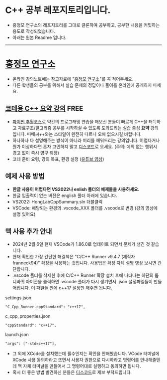 # C++ 공부 레포지토리입니다.
- 홍정모 연구소의 레포지토리를 그대로 클론하여 공부하고, 공부한 내용을 커밋하는 용도로 작성되었습니다.
- 아래는 원본 Readme 입니다.

---------------------------
# [홍정모 연구소](https://honglab.co.kr/)

- 온라인 강의노트에는 참고자료에 "[홍정모 연구소](https://honglab.co.kr/)"를 꼭 적어주세요.
- 다른 학생들의 공부를 위해서 실습 문제의 정답이나 풀이를 온라인에 공개하지 마세요.

## [코테용 C++ 요약 강의](https://honglab.co.kr/courses/cppsummary) FREE

- [파이썬 추월코스](https://honglab.co.kr/courses/python)로 약간의 프로그래밍 연습을 해보신 분들이 빠르게 C++을 터득하고 자료구조/알고리즘 공부를 시작하실 수 있도록 도와드리는 실습 중심 **요약** 강의입니다. 따배씨++와는 스타일이 완전히 다르니 오해 없으시길 바랍니다.
- 하나하나 다 설명해주는 방식이 아니라 머리를 깨워드리는 강의입니다. 어렵다거나 뭔가 이상하다면 혼자 고민하지 말고 [디스코드](https://discord.gg/kgR9xJkbsV)로 오세요. (주의: 예의 없는 행위시 경고 없이 즉시 영구 퇴장)
- 코테 준비 요령, 강의 목표, 환경 설정 ([유튜브 영상](https://youtu.be/UqCZda8DLGc))

## 예제 사용 방법
- **한글 사용이 어렵다면 VS2022나 enlish 폴더의 예제들을 사용하세요.**
- 한글 입출력이 없는 버전은 english 폴더 아래에 있습니다.
- VS2022: HongLabCppSummary.sln 더블클릭
- VSCode: 해당되는 환경의 .vscode_XXX 폴더를 .vscode로 변경 (강의 영상에 설명 있어요)

## 맥 사용 추가 안내
- 2024년 2월 6일 현재 VSCode가 1.86.0로 업데이트 되면서 문제가 생긴 것 같습니다.
- 현재 확인한 가장 간단한 해결책은 "C/C++ Runner v9.4.7 (제작자 franneck94)" 확장을 사용하는 것입니다. 사용법은 확장 자체 설명 영상 보시면 간단합니다.
- .vscode 폴더를 삭제한 후에 C/C++ Runner 확장 설치 후에 나타나는 하단의 톱니바퀴 아이콘을 클릭하면 .vscode 폴더가 다시 생기면서 .json 설정파일들이 만들어집니다. 이 파일들 안에 c++17 설정만 해주면 됩니다.

settings.json
```
"C_Cpp_Runner.cppStandard": "c++17",
```
c_cpp_properties.json
```
"cppStandard": "c++17",
```
launch.json
```
"args": ["-std=c++17"],
```

- 그 외에 XCode를 설치했는데 필수인지는 확인을 안해봤습니다. VCode 터미널에 XCode 사용 동의하라고 뜨면서 사용자 권한으로 다시하라고 명령어를 안내해줄텐데 맥 자체 터미널을 만들어서 그 명령어대로 실행하고 동의하면 됩니다.
- 혹시 더 좋은 방법 발견하신 분들은 [디스코드](https://discord.gg/kgR9xJkbsV)로 제보 부탁드립니다. 
